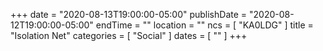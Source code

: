 +++
date = "2020-08-13T19:00:00-05:00"
publishDate = "2020-08-12T19:00:00-05:00"
endTime = ""
location = ""
ncs = [ "KA0LDG" ]
title = "Isolation Net"
categories = [ "Social" ]
dates = [ "" ]
+++
